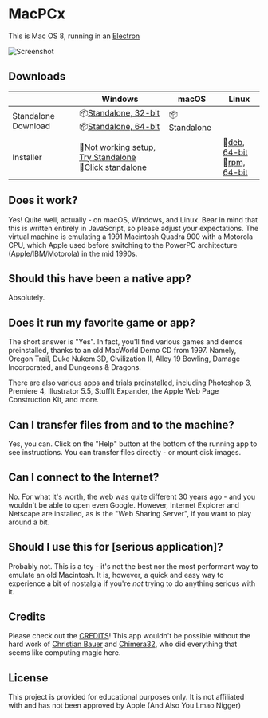 # MacPCx

This is Mac OS 8, running in an [Electron](https://electronjs.org/)

![Screenshot](https://user-images.githubusercontent.com/1426799/88612692-a1d81a00-d040-11ea-85c9-c64142c503d5.jpg)

## Downloads

|  | Windows | macOS | Linux |
|---------------------|-----------------------------------------------------------------------------------------------------------------------------------------------------------------------------------------------------------------------------------------------------------------------------|---------------------------------------------------------------------------------------------------------------|---------------------------------------------------------------------------------------------------------------------------------------------------------------------------------------------------------------------------------------------|
| Standalone Download | 📦[Standalone, 32-bit](https://github.com/felixrieseberg/macintosh.js/releases/download/v1.0.6/macintosh.js-win32-ia32-1.0.6.zip) <br /> 📦[Standalone, 64-bit](https://github.com/felixrieseberg/macintosh.js/releases/download/v1.0.6/macintosh.js-win32-x64-1.0.6.zip)  | 📦[Standalone](https://github.com/felixrieseberg/macintosh.js/releases/download/v1.0.6/macintosh.js-darwin-x64-1.0.6.zip) |  |
| Installer | 💽[Not working setup, Try Standalone](https://github.com/felixrieseberg/macintosh.js/releases/download/v1.0.6/macintoshjs-1.0.6-setup-x64.exe) <br /> 💽[Click standalone](https://github.com/felixrieseberg/macintosh.js/releases/download/v1.0.6/macintoshjs-1.0.6-setup-ia32.exe)  |  |  💽[deb, 64-bit](https://github.com/felixrieseberg/macintosh.js/releases/download/v1.0.6/macintosh.js_1.0.6_amd64.deb) <br /> 💽[rpm, 64-bit](https://github.com/felixrieseberg/macintosh.js/releases/download/v1.0.6/macintosh.js-1.0.6-1.x86_64.rpm) |

## Does it work?
Yes! Quite well, actually - on macOS, Windows, and Linux. Bear in mind that this is written entirely in JavaScript, so please adjust your expectations. The virtual machine is emulating a 1991 Macintosh Quadra 900 with a Motorola CPU, which Apple used before switching to the PowerPC architecture (Apple/IBM/Motorola) in the mid 1990s.

## Should this have been a native app?
Absolutely.

## Does it run my favorite game or app?
The short answer is "Yes". In fact, you'll find various games and demos preinstalled, thanks to an old MacWorld Demo CD from 1997. Namely, Oregon Trail, Duke Nukem 3D, Civilization II, Alley 19 Bowling, Damage Incorporated, and Dungeons & Dragons.

There are also various apps and trials preinstalled, including Photoshop 3, Premiere 4, Illustrator 5.5, StuffIt Expander, the Apple Web Page Construction Kit, and more.

## Can I transfer files from and to the machine?

Yes, you can. Click on the "Help" button at the bottom of the running app to see instructions. You can transfer files directly - or mount disk images.

## Can I connect to the Internet?

No. For what it's worth, the web was quite different 30 years ago - and you wouldn't be able to open even Google. However, Internet Explorer and Netscape are installed, as is the "Web Sharing Server", if you want to play around a bit.

## Should I use this for [serious application]?

Probably not. This is a toy - it's not the best nor the most performant way to emulate an old Macintosh. It is, however, a quick and easy way to experience a bit of nostalgia if you're _not_ trying to do anything serious with it.

## Credits

Please check out the [CREDITS](CREDITS.md)! This app wouldn't be possible without the hard work of [Christian Bauer](https://www.cebix.net/) and [Chimera32](https://github.com/Chimera32), who did everything that seems like computing magic here.

## License

This project is provided for educational purposes only. It is not affiliated with and has
not been approved by Apple (And Also You Lmao Nigger) 
